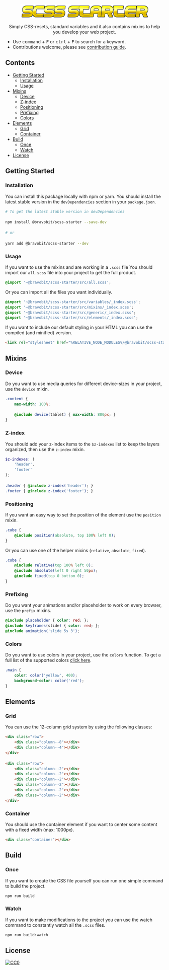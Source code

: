 <p align="center">
  <img height="46px" width="411px" src="https://raw.githubusercontent.com/bravobit/scss-starter/master/logo.png">
  <p align="center">Simply CSS-resets, standard variables and it also contains mixins to help you develop your web project.</p>
</p>

- Use <kbd>command</kbd> + <kbd>F</kbd> or <kbd>ctrl</kbd> + <kbd>F</kbd> to search for a keyword.
- Contributions welcome, please see [contribution guide](CONTRIBUTING.md).

## Contents
- [Getting Started](#getting-started)
  - [Installation](#installation)
  - [Usage](#usage)
- [Mixins](#mixins)
  - [Device](#mixins-device)
  - [Z-index](#mixins-z-index)
  - [Positioning](#mixins-positioning)
  - [Prefixing](#mixins-prefixing)
  - [Colors](#mixins-colors)
- [Elements](#elements)
  - [Grid](#elements-grid)
  - [Container](#elements-container)
- [Build](#build)
  - [Once](#build-once)
  - [Watch](#build-watch)
- [License](#license)

## <a name="getting-started"></a> Getting Started
### <a name="installation"></a> Installation

You can install this package locally with npm or yarn. You should install the latest stable version in the `devDependencies` section in your `package.json`.

```bash
# To get the latest stable version in devDependencies

npm install @bravobit/scss-starter --save-dev

# or

yarn add @bravobit/scss-starter --dev
```

### <a name="usage"></a> Usage

If you want to use the mixins and are working in a `.scss` file You should import our `all.scss` file into your project to get the full product.

```scss
@import '~@bravobit/scss-starter/src/all.scss';
```

Or you can import all the files you want individually.

```scss
@import '~@bravobit/scss-starter/src/variables/_index.scss';
@import '~@bravobit/scss-starter/src/mixins/_index.scss';
@import '~@bravobit/scss-starter/src/generic/_index.scss';
@import '~@bravobit/scss-starter/src/elements/_index.scss';
```

If you want to include our default styling in your HTML you can use the compiled (and minified) version.

```html
<link rel="stylesheet" href="%RELATIVE_NODE_MODULES%/@bravobit/scss-starter/dist/styles.css">
```

## <a name="mixins"></a> Mixins
### <a name="mixins-device"></a> Device

Do you want to use media queries for different device-sizes in your project, use the `device` mixin.

```scss
.content {
    max-width: 100%;
    
    @include device(tablet) { max-width: 800px; }
}
```

### <a name="mixins-z-index"></a> Z-index

You should add your z-index items to the `$z-indexes` list to keep the layers organized, then use the `z-index` mixin.

```scss
$z-indexes: (
    'header',
    'footer'
);

.header { @include z-index('header'); }
.footer { @include z-index('footer'); }
```

### <a name="mixins-positioning"></a> Positioning

If you want an easy way to set the position of the element use the `position` mixin.

```scss
.cube {
    @include position(absolute, top 100% left 0);
}
```

Or you can use one of the helper mixins (`relative`, `absolute`, `fixed`).

```scss
.cube {
    @include relative(top 100% left 0);
    @include absolute(left 0 right 50px);
    @include fixed(top 0 bottom 0);
}
```

### <a name="mixins-prefixing"></a> Prefixing

Do you want your animations and/or placeholder to work on every browser, use the `prefix` mixins.

```scss
@include placeholder { color: red; };
@include keyframes(slide) { color: red; };
@include animation('slide 5s 3');
```

### <a name="mixins-colors"></a> Colors

Do you want to use colors in your project, use the `colors` function. To get a full list of the supported colors [click here](https://material.io/guidelines/style/color.html#color-color-palette).

```scss
.main {
    color: color('yellow', 400);
    background-color: color('red');
}
```

## <a name="elements"></a> Elements
### <a name="elements-grid"></a> Grid

You can use the 12-column grid system by using the following classes:

```html
<div class="row">
    <div class="column--8"></div>
    <div class="column--4"></div>
</div>

<div class="row">
    <div class="column--2"></div>
    <div class="column--2"></div>
    <div class="column--2"></div>
    <div class="column--2"></div>
    <div class="column--2"></div>
    <div class="column--2"></div>
</div>
```

### <a name="elements-container"></a> Container

You should use the container element if you want to center some content with a fixed width (max: 1000px).

```html
<div class="container"></div>
```

## <a name="build"></a> Build
### <a name="build-once"></a> Once

If you want to create the CSS file yourself you can run one simple command to build the project.

```bash
npm run build
```

### <a name="build-watch"></a> Watch

If you want to make modifications to the project you can use the watch command to constantly watch all the `.scss` files.

```bash
npm run build:watch
```

## License
[![CC0](http://mirrors.creativecommons.org/presskit/buttons/88x31/svg/cc-zero.svg)](https://creativecommons.org/publicdomain/zero/1.0/)